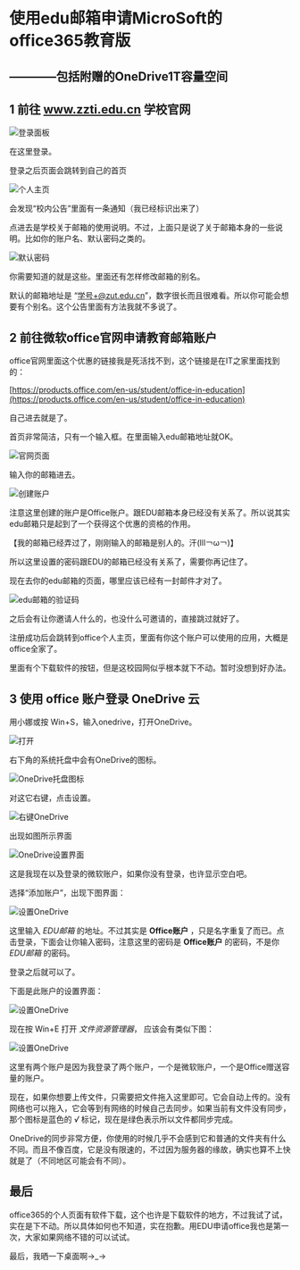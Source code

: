 # 使用edu邮箱申请MicroSoft的office365教育版
## ————包括附赠的OneDrive1T容量空间

## 1 前往 www.zzti.edu.cn 学校官网

![登录面板](./imgs/1.png)

在这里登录。

登录之后页面会跳转到自己的首页

![个人主页](./imgs/2.png)

会发现“校内公告”里面有一条通知（我已经标识出来了）

点进去是学校关于邮箱的使用说明。不过，上面只是说了关于邮箱本身的一些说明。比如你的账户名、默认密码之类的。

![默认密码](./imgs/3.png)

你需要知道的就是这些。里面还有怎样修改邮箱的别名。

默认的邮箱地址是 “学号+@zut.edu.cn”，数字很长而且很难看。所以你可能会想要有个别名。这个公告里面有方法我就不多说了。

## 2 前往微软office官网申请教育邮箱账户

office官网里面这个优惠的链接我是死活找不到，这个链接是在IT之家里面找到的：

[https://products.office.com/en-us/student/office-in-education](https://products.office.com/en-us/student/office-in-education)

自己进去就是了。

首页非常简洁，只有一个输入框。在里面输入edu邮箱地址就OK。

![官网页面](./imgs/4.png)

输入你的邮箱进去。

![创建账户](./imgs/15.png)

注意这里创建的账户是Office账户。跟EDU邮箱本身已经没有关系了。所以说其实edu邮箱只是起到了一个获得这个优惠的资格的作用。

【我的邮箱已经弄过了，刚刚输入的邮箱是别人的。汗(lll￢ω￢)】

所以这里设置的密码跟EDU的邮箱已经没有关系了，需要你再记住了。

现在去你的edu邮箱的页面，哪里应该已经有一封邮件才对了。

![edu邮箱的验证码](./imgs/6.png)

之后会有让你邀请人什么的，也没什么可邀请的，直接跳过就好了。

注册成功后会跳转到office个人主页，里面有你这个账户可以使用的应用，大概是office全家了。

里面有个下载软件的按钮，但是这校园网似乎根本就下不动。暂时没想到好办法。

## 3 使用 office 账户登录 OneDrive 云

用小娜或按 Win+S，输入onedrive，打开OneDrive。

![打开](./imgs/7.png)

右下角的系统托盘中会有OneDrive的图标。

![OneDrive托盘图标](./imgs/8.png)

对这它右键，点击设置。

![右键OneDrive](./imgs/9.png)

出现如图所示界面

![OneDrive设置界面](./imgs/10.png)

这是我现在以及登录的微软账户，如果你没有登录，也许显示空白吧。

选择“添加账户”，出现下图界面：

![设置OneDrive](./imgs/16.png)

这里输入 *EDU邮箱* 的地址。不过其实是 **Office账户** ，只是名字重复了而已。点击登录，下面会让你输入密码，注意这里的密码是 **Office账户** 的密码，不是你 *EDU邮箱* 的密码。

登录之后就可以了。

下面是此账户的设置界面：

![设置OneDrive](./imgs/13.png)

现在按 Win+E 打开 *文件资源管理器*， 应该会有类似下图：

![设置OneDrive](./imgs/11.png)

这里有两个账户是因为我登录了两个账户，一个是微软账户，一个是Office赠送容量的账户。

现在，如果你想要上传文件，只需要把文件拖入这里即可。它会自动上传的。没有网络也可以拖入，它会等到有网络的时候自己去同步。如果当前有文件没有同步，那个图标是蓝色的 *√* 标记，现在是绿色表示所以文件都同步完成。

OneDrive的同步非常方便，你使用的时候几乎不会感到它和普通的文件夹有什么不同。而且不像百度，它是没有限速的，不过因为服务器的缘故，确实也算不上快就是了（不同地区可能会有不同）。

## 最后

office365的个人页面有软件下载，这个也许是下载软件的地方，不过我试了试，实在是下不动。所以具体如何也不知道，实在抱歉。用EDU申请office我也是第一次，大家如果网络不错的可以试试。

最后，我晒一下桌面啊→_→
